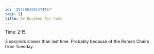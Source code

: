 ```yaml
---
id: '2572963595374467'
tags: []
title: 40 Burpees for Time
---
```


Time: 2:15

3 seconds slower than last time. Probably because of the Roman Chairs from Tuesday.
